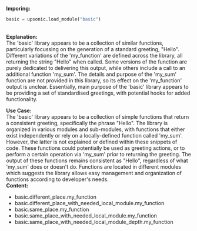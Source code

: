 <b class="custom_code_highlight_green">Imporing:</b><br>
```python
basic = upsonic.load_module("basic")
```
<br><b class="custom_code_highlight_green">Explanation:</b><br>The 'basic' library appears to be a collection of similar functions, particularly focussing on the generation of a standard greeting, "Hello". Different variations of the 'my_function' are defined across the library, all returning the string "Hello" when called. Some versions of the function are purely dedicated to delivering this output, while others include a call to an additional function 'my_sum'. The details and purpose of the 'my_sum' function are not provided in this library, so its effect on the 'my_function' output is unclear. Essentially, main purpose of the 'basic' library appears to be providing a set of standardised greetings, with potential hooks for added functionality.

<b class="custom_code_highlight_green">Use Case:</b><br>The 'basic' library appears to be a collection of simple functions that return a consistent greeting, specifically the phrase "Hello". The library is organized in various modules and sub-modules, with functions that either exist independently or rely on a locally-defined function called 'my_sum'. However, the latter is not explained or defined within these snippets of code. These functions could potentially be used as greeting actions, or to perform a certain operation via 'my_sum' prior to returning the greeting. The output of these functions remains consistent as "Hello", regardless of what 'my_sum' does or doesn't do. Functions are located in different modules which suggests the library allows easy management and organization of functions according to developer's needs.
<br><b class="custom_code_highlight_green">Content:</b><br>
  - basic.different_place.my_function
  - basic.different_place_with_needed_local_module.my_function
  - basic.same_place.my_function
  - basic.same_place_with_needed_local_module.my_function
  - basic.same_place_with_needed_local_module_depth.my_function
